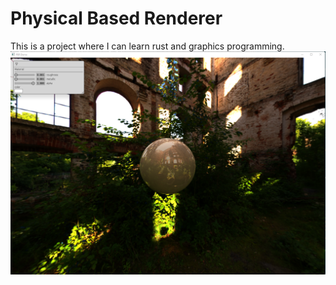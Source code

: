 # Physical Based Renderer
This is a project where I can learn rust and graphics programming.
![screenshot](./images/screenshot.png)
